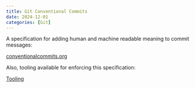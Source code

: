 ```yaml
---
title: Git Conventional Commits
date: 2024-12-01
categories: [Git]
---
```


A specification for adding human and machine readable meaning to commit messages:

[conventionalcommits.org](https://www.conventionalcommits.org)

Also, tooling available for enforcing this specification:

[Tooling](https://www.conventionalcommits.org/en/about/#tooling-for-conventional-commits)